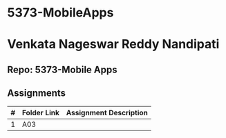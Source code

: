 # 5373-MobileApps

# Venkata Nageswar Reddy Nandipati

##  Repo: 5373-Mobile Apps

##  Assignments

|   #   | Folder Link | Assignment Description |
| :---: | ----------- | ---------------------- |
|   1   | A03      |           |
